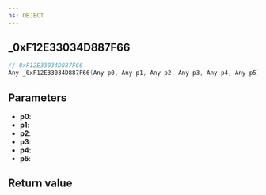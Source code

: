 ```yaml
---
ns: OBJECT
---
```

## _0xF12E33034D887F66

```c
// 0xF12E33034D887F66
Any _0xF12E33034D887F66(Any p0, Any p1, Any p2, Any p3, Any p4, Any p5);
```


## Parameters
* **p0**: 
* **p1**: 
* **p2**: 
* **p3**: 
* **p4**: 
* **p5**: 

## Return value
